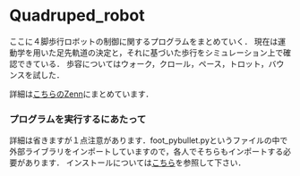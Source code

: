 # Quadruped_robot
ここに４脚歩行ロボットの制御に関するプログラムをまとめていく．
現在は運動学を用いた足先軌道の決定と，それに基づいた歩行をシミュレーション上で確認できている．
歩容についてはウォーク，クロール，ペース，トロット，バウンスを試した．

詳細は[こちらのZenn](https://zenn.dev/shimbei/scraps/426bdec27678f5)にまとめています．


### プログラムを実行するにあたって
詳細は省きますが１点注意があります．foot_pybullet.pyというファイルの中で外部ライブラリをインポートしていますので，各人でそちらもインポートする必要があります．
インストールについては[こちら](https://developers.agirobots.com/jp/foot-trajectory/)を参照して下さい．
